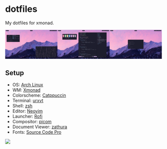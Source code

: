 # dotfiles

My dotfiles for xmonad.

![](https://github.com/max-0406/dotfiles/blob/xmonad/screenshots/hor.png)

## Setup

- OS: [Arch Linux](https://archlinux.org/)
- WM: [Xmonad](https://xmonad.org/)
- Colorscheme: [Catppuccin](https://github.com/catppuccin)
- Terminal: [urxvt](https://wiki.archlinux.org/title/rxvt-unicode)
- Shell: [zsh](https://www.zsh.org/)
- Editor: [Neovim](https://github.com/neovim/neovim/)
- Launcher: [Rofi](https://github.com/davatorium/rofi)
- Compositor: [picom](https://github.com/yshui/picom)
- Document Viewer: [zathura](https://pwmt.org/projects/zathura/)
- Fonts: [Source Code Pro](https://github.com/adobe-fonts/source-code-pro)

![](https://github.com/max-0406/dotfiles/blob/xmonad/screenshots/vert.png)
